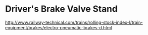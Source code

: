 # Driver's Brake Valve Stand

http://www.railway-technical.com/trains/rolling-stock-index-l/train-equipment/brakes/electro-pneumatic-brakes-d.html
